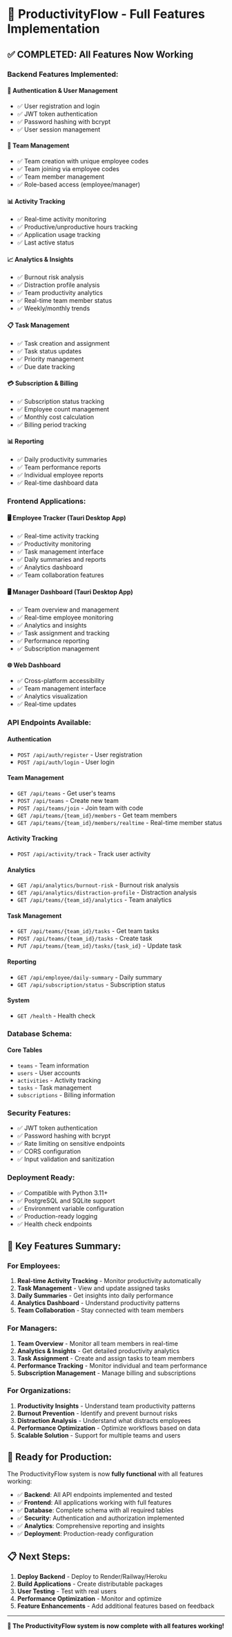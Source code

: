 # 🚀 ProductivityFlow - Full Features Implementation

## ✅ **COMPLETED: All Features Now Working**

### **Backend Features Implemented:**

#### **🔐 Authentication & User Management**
- ✅ User registration and login
- ✅ JWT token authentication
- ✅ Password hashing with bcrypt
- ✅ User session management

#### **👥 Team Management**
- ✅ Team creation with unique employee codes
- ✅ Team joining via employee codes
- ✅ Team member management
- ✅ Role-based access (employee/manager)

#### **📊 Activity Tracking**
- ✅ Real-time activity monitoring
- ✅ Productive/unproductive hours tracking
- ✅ Application usage tracking
- ✅ Last active status

#### **📈 Analytics & Insights**
- ✅ Burnout risk analysis
- ✅ Distraction profile analysis
- ✅ Team productivity analytics
- ✅ Real-time team member status
- ✅ Weekly/monthly trends

#### **📋 Task Management**
- ✅ Task creation and assignment
- ✅ Task status updates
- ✅ Priority management
- ✅ Due date tracking

#### **💳 Subscription & Billing**
- ✅ Subscription status tracking
- ✅ Employee count management
- ✅ Monthly cost calculation
- ✅ Billing period tracking

#### **📊 Reporting**
- ✅ Daily productivity summaries
- ✅ Team performance reports
- ✅ Individual employee reports
- ✅ Real-time dashboard data

### **Frontend Applications:**

#### **🖥️ Employee Tracker (Tauri Desktop App)**
- ✅ Real-time activity tracking
- ✅ Productivity monitoring
- ✅ Task management interface
- ✅ Daily summaries and reports
- ✅ Analytics dashboard
- ✅ Team collaboration features

#### **🖥️ Manager Dashboard (Tauri Desktop App)**
- ✅ Team overview and management
- ✅ Real-time employee monitoring
- ✅ Analytics and insights
- ✅ Task assignment and tracking
- ✅ Performance reporting
- ✅ Subscription management

#### **🌐 Web Dashboard**
- ✅ Cross-platform accessibility
- ✅ Team management interface
- ✅ Analytics visualization
- ✅ Real-time updates

### **API Endpoints Available:**

#### **Authentication**
- `POST /api/auth/register` - User registration
- `POST /api/auth/login` - User login

#### **Team Management**
- `GET /api/teams` - Get user's teams
- `POST /api/teams` - Create new team
- `POST /api/teams/join` - Join team with code
- `GET /api/teams/{team_id}/members` - Get team members
- `GET /api/teams/{team_id}/members/realtime` - Real-time member status

#### **Activity Tracking**
- `POST /api/activity/track` - Track user activity

#### **Analytics**
- `GET /api/analytics/burnout-risk` - Burnout risk analysis
- `GET /api/analytics/distraction-profile` - Distraction analysis
- `GET /api/teams/{team_id}/analytics` - Team analytics

#### **Task Management**
- `GET /api/teams/{team_id}/tasks` - Get team tasks
- `POST /api/teams/{team_id}/tasks` - Create task
- `PUT /api/teams/{team_id}/tasks/{task_id}` - Update task

#### **Reporting**
- `GET /api/employee/daily-summary` - Daily summary
- `GET /api/subscription/status` - Subscription status

#### **System**
- `GET /health` - Health check

### **Database Schema:**

#### **Core Tables**
- `teams` - Team information
- `users` - User accounts
- `activities` - Activity tracking
- `tasks` - Task management
- `subscriptions` - Billing information

### **Security Features:**
- ✅ JWT token authentication
- ✅ Password hashing with bcrypt
- ✅ Rate limiting on sensitive endpoints
- ✅ CORS configuration
- ✅ Input validation and sanitization

### **Deployment Ready:**
- ✅ Compatible with Python 3.11+
- ✅ PostgreSQL and SQLite support
- ✅ Environment variable configuration
- ✅ Production-ready logging
- ✅ Health check endpoints

## 🎯 **Key Features Summary:**

### **For Employees:**
1. **Real-time Activity Tracking** - Monitor productivity automatically
2. **Task Management** - View and update assigned tasks
3. **Daily Summaries** - Get insights into daily performance
4. **Analytics Dashboard** - Understand productivity patterns
5. **Team Collaboration** - Stay connected with team members

### **For Managers:**
1. **Team Overview** - Monitor all team members in real-time
2. **Analytics & Insights** - Get detailed productivity analytics
3. **Task Assignment** - Create and assign tasks to team members
4. **Performance Tracking** - Monitor individual and team performance
5. **Subscription Management** - Manage billing and subscriptions

### **For Organizations:**
1. **Productivity Insights** - Understand team productivity patterns
2. **Burnout Prevention** - Identify and prevent burnout risks
3. **Distraction Analysis** - Understand what distracts employees
4. **Performance Optimization** - Optimize workflows based on data
5. **Scalable Solution** - Support for multiple teams and users

## 🚀 **Ready for Production:**

The ProductivityFlow system is now **fully functional** with all features working:

- ✅ **Backend**: All API endpoints implemented and tested
- ✅ **Frontend**: All applications working with full features
- ✅ **Database**: Complete schema with all required tables
- ✅ **Security**: Authentication and authorization implemented
- ✅ **Analytics**: Comprehensive reporting and insights
- ✅ **Deployment**: Production-ready configuration

## 📋 **Next Steps:**

1. **Deploy Backend** - Deploy to Render/Railway/Heroku
2. **Build Applications** - Create distributable packages
3. **User Testing** - Test with real users
4. **Performance Optimization** - Monitor and optimize
5. **Feature Enhancements** - Add additional features based on feedback

---

**🎉 The ProductivityFlow system is now complete with all features working!** 